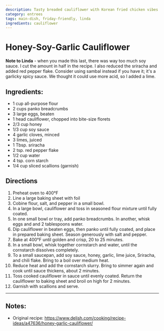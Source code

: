 ```yaml
---
description: Tasty breaded cauliflower with Korean fried chicken vibes.
category: entrees
tags: main-dish, friday-friendly, linda
ingredients: cauliflower
---
```


# Honey-Soy-Garlic Cauliflower

**Note to Linda** - when you made this last, there was way too much soy sauce. I cut the amount in half in the recipe. I also reduced the sriracha and added red pepper flake. Consider using sambal instead if you have it; it's a garlicky spicy sauce. We thought it could use more acid, so I added a lime.

## Ingredients:

- 1 cup all-purpose flour
- 2 cups panko breadcrumbs
- 3 large eggs, beaten
- 1 head cauliflower, chopped into bite-size florets
- 2/3 cup honey
- 1/3 cup soy sauce
- 4 garlic cloves, minced
- 3 limes, juiced
- 1 Tbsp. sriracha
- 2 tsp. red pepper flake
- 1/2 cup water
- 4 tsp. corn starch
- 1/4 cup sliced scallions (garnish)

## Directions

1. Preheat oven to 400°F 
2. Line a large baking sheet with foil 
3. Cobine flour, salt, and pepper in a small bowl.
4. In a large bowl, cauliflower and toss in seasoned flour mixture until fully coated.
5. In one small bowl or tray, add panko breadcrumbs. In another, whisk eggs and and 2 tablespoons water. 
6. Dip cauliflower in beaten eggs, then panko until fully coated, and place in prepared baking sheet. Season generously with salt and pepper.
7. Bake at 400°F until golden and crisp, 20 to 25 minutes.
8. In a small bowl, whisk together cornstarch and water, until the cornstarch dissolves completely. 
9. To a small saucepan, add soy sauce, honey, garlic, lime juice, Sriracha, and chili flake. Bring to a boil over medium heat.
10. Reduce heat and add the cornstarch slurry. Bring to simmer again and cook until sauce thickens, about 2 minutes.
11. Toss cooked cauliflower in sauce until evenly coated. Return the cauliflower to baking sheet and broil on high for 2 minutes.
12. Garnish with scallions and serve. 

* * *

## Notes:

- Original recipe: <https://www.delish.com/cooking/recipe-ideas/a47636/honey-garlic-cauliflower/>
